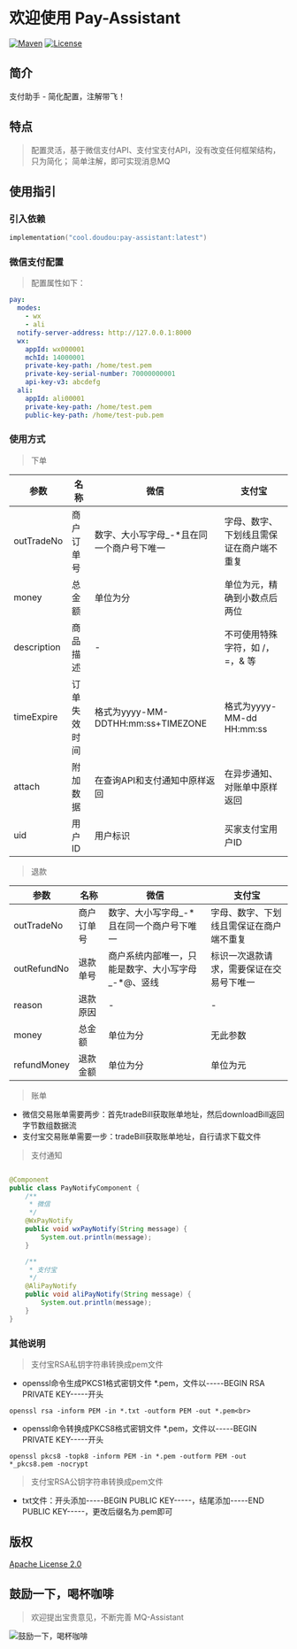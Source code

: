 # 欢迎使用 Pay-Assistant

[![Maven](https://img.shields.io/badge/Maven-v1.0.0-blue)](https://search.maven.org/search?q=g:cool.doudou%20a:pay-assistant-*)
[![License](https://img.shields.io/badge/License-Apache%202-4EB1BA.svg?style=flat-square)](https://www.apache.org/licenses/LICENSE-2.0)

## 简介

支付助手 - 简化配置，注解带飞！

## 特点

> 配置灵活，基于微信支付API、支付宝支付API，没有改变任何框架结构，只为简化； 简单注解，即可实现消息MQ

## 使用指引

### 引入依赖

```kotlin
implementation("cool.doudou:pay-assistant:latest")
```

### 微信支付配置

> 配置属性如下：

```yaml
pay:
  modes:
    - wx
    - ali
  notify-server-address: http://127.0.0.1:8000
  wx:
    appId: wx000001
    mchId: 14000001
    private-key-path: /home/test.pem
    private-key-serial-number: 70000000001
    api-key-v3: abcdefg
  ali:
    appId: ali00001
    private-key-path: /home/test.pem
    public-key-path: /home/test-pub.pem
```

### 使用方式

> 下单

| 参数          | 名称     | 微信                              | 支付宝                    |
|-------------|--------|---------------------------------|------------------------|
| outTradeNo  | 商户订单号  | 数字、大小写字母_-*且在同一个商户号下唯一          | 字母、数字、下划线且需保证在商户端不重复   |
| money       | 总金额    | 单位为分                            | 单位为元，精确到小数点后两位         |
| description | 商品描述   | -                               | 不可使用特殊字符，如 /，=，& 等     |
| timeExpire  | 订单失效时间 | 格式为yyyy-MM-DDTHH:mm:ss+TIMEZONE | 格式为yyyy-MM-dd HH:mm:ss |
| attach      | 附加数据   | 在查询API和支付通知中原样返回                | 在异步通知、对账单中原样返回         |
| uid         | 用户ID   | 用户标识                            | 买家支付宝用户ID              |

> 退款

| 参数          | 名称    | 微信                          | 支付宝                  |
|-------------|-------|-----------------------------|----------------------|
| outTradeNo  | 商户订单号 | 数字、大小写字母_-*且在同一个商户号下唯一      | 字母、数字、下划线且需保证在商户端不重复 |
| outRefundNo | 退款单号  | 商户系统内部唯一，只能是数字、大小写字母_-*@、竖线 | 标识一次退款请求，需要保证在交易号下唯一 |
| reason      | 退款原因  | -                           | -                    |
| money       | 总金额   | 单位为分                        | 无此参数                 |
| refundMoney | 退款金额  | 单位为分                        | 单位为元                 |

> 账单

- 微信交易账单需要两步：首先tradeBill获取账单地址，然后downloadBill返回字节数组数据流
- 支付宝交易账单需要一步：tradeBill获取账单地址，自行请求下载文件

> 支付通知

```java

@Component
public class PayNotifyComponent {
    /**
     * 微信
     */
    @WxPayNotify
    public void wxPayNotify(String message) {
        System.out.println(message);
    }

    /**
     * 支付宝
     */
    @AliPayNotify
    public void aliPayNotify(String message) {
        System.out.println(message);
    }
}
```

### 其他说明

> 支付宝RSA私钥字符串转换成pem文件

- openssl命令生成PKCS1格式密钥文件 *.pem，文件以-----BEGIN RSA PRIVATE KEY-----开头

```shell
openssl rsa -inform PEM -in *.txt -outform PEM -out *.pem<br>
```

- openssl命令转换成PKCS8格式密钥文件 *.pem，文件以-----BEGIN PRIVATE KEY-----开头

```shell
openssl pkcs8 -topk8 -inform PEM -in *.pem -outform PEM -out *_pkcs8.pem -nocrypt
```

> 支付宝RSA公钥字符串转换成pem文件

- txt文件：开头添加-----BEGIN PUBLIC KEY-----，结尾添加-----END PUBLIC KEY-----，更改后缀名为.pem即可

## 版权

[Apache License 2.0](https://www.apache.org/licenses/LICENSE-2.0)

## 鼓励一下，喝杯咖啡

> 欢迎提出宝贵意见，不断完善 MQ-Assistant

![鼓励一下，喝杯咖啡](https://user-images.githubusercontent.com/21210629/172556529-544b2581-ea34-4530-932b-148198b1b265.jpg)

